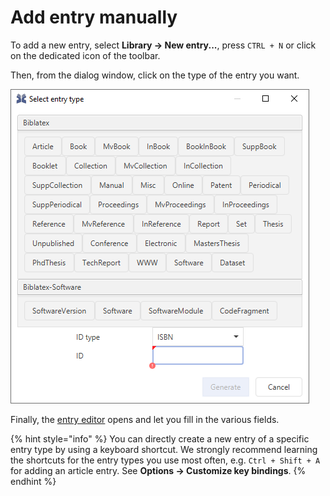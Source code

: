 # Add entry manually

To add a new entry, select **Library → New entry...**, press `CTRL + N​` or click on the dedicated icon of the toolbar.

Then, from the dialog window, click on the type of the entry you want.

![Screenshot of new entry dialog](../.gitbook/assets/entrytype-dialog%20%282%29%20%283%29%20%283%29%20%281%29.png)

Finally, the [entry editor](../advanced/entryeditor/) opens and let you fill in the various fields.

{% hint style="info" %}
You can directly create a new entry of a specific entry type by using a keyboard shortcut. We strongly recommend learning the shortcuts for the entry types you use most often, e.g. `Ctrl + Shift + A` for adding an article entry.​ See **Options → Customize key bindings**.
{% endhint %}

